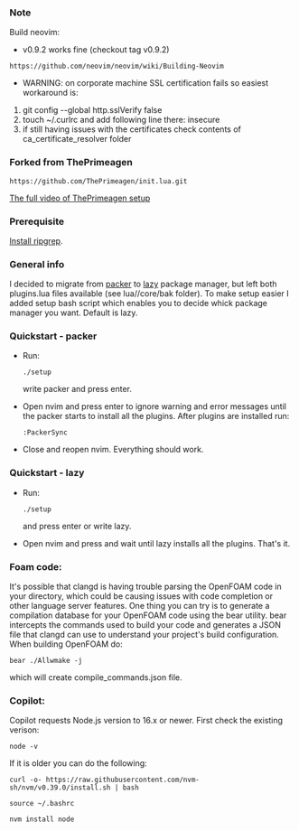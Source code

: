 ### Note
Build neovim:
* v0.9.2 works fine (checkout tag v0.9.2)
```
https://github.com/neovim/neovim/wiki/Building-Neovim
```
* WARNING: on corporate machine SSL certification fails so easiest workaround is:
1. git config --global http.sslVerify false
2. touch ~/.curlrc and add following line there: insecure
3. if still having issues with the certificates check contents of
   ca_certificate_resolver folder
### Forked from ThePrimeagen
```
https://github.com/ThePrimeagen/init.lua.git
```
[The full video of ThePrimeagen setup](https://www.youtube.com/watch?v=w7i4amO_zaE)

### Prerequisite
[Install ripgrep](https://github.com/BurntSushi/ripgrep).

### General info
I decided to migrate from [packer](https://github.com/wbthomason/packer.nvim) to
[lazy](https://github.com/folke/lazy.nvim.git) package manager, but left both
plugins.lua files available (see lua//core/bak folder). To make setup easier I
added setup bash script which enables you to decide whick package manager you
want. Default is lazy.

### Quickstart - packer

* Run:

  ```
  ./setup
  ```
  write packer and press enter.

* Open nvim and press enter to ignore warning and error messages until the
  packer starts to install all the plugins. After plugins are installed run:

  ```
  :PackerSync
  ```

* Close and reopen nvim. Everything should work.

### Quickstart - lazy

* Run:

  ```
  ./setup
  ```
  and press enter or write lazy.

* Open nvim and press and wait until lazy installs all the plugins. That's it.

### Foam code:
It's possible that clangd is having trouble parsing the OpenFOAM code in your 
directory, which could be causing issues with code completion or other language 
server features. One thing you can try is to generate a compilation database for 
your OpenFOAM code using the bear utility. bear intercepts the commands used to 
build your code and generates a JSON file that clangd can use to understand your 
project's build configuration. When building OpenFOAM do:

```
bear ./Allwmake -j
```
which will create compile_commands.json file.

### Copilot:
Copilot requests Node.js version to 16.x or newer.
First check the existing verison:

```
node -v
```

If it is older you can do the following:

```
curl -o- https://raw.githubusercontent.com/nvm-sh/nvm/v0.39.0/install.sh | bash
```

```
source ~/.bashrc
```

```
nvm install node
```
